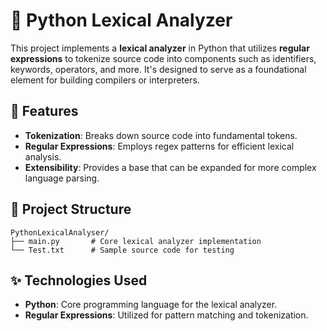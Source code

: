 # 🐍 Python Lexical Analyzer

This project implements a **lexical analyzer** in Python that utilizes **regular expressions** to tokenize source code into components such as identifiers, keywords, operators, and more. It's designed to serve as a foundational element for building compilers or interpreters.

## 📌 Features

- **Tokenization**: Breaks down source code into fundamental tokens.
- **Regular Expressions**: Employs regex patterns for efficient lexical analysis.
- **Extensibility**: Provides a base that can be expanded for more complex language parsing.

## 📂 Project Structure

    PythonLexicalAnalyser/
    ├── main.py       # Core lexical analyzer implementation
    └── Test.txt      # Sample source code for testing


## ✨ Technologies Used

- **Python**: Core programming language for the lexical analyzer.
- **Regular Expressions**: Utilized for pattern matching and tokenization.
